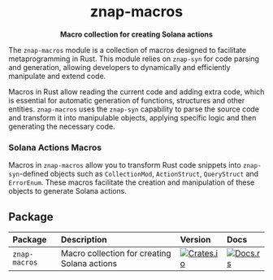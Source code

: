 <div align="center">
  <h1>znap-macros</h1>

  <p>
    <strong>Macro collection for creating Solana actions</strong>
  </p>
</div>

The `znap-macros` module is a collection of macros designed to facilitate metaprogramming in Rust. This module relies on `znap-syn` for code parsing and generation, allowing developers to dynamically and efficiently manipulate and extend code.

Macros in Rust allow reading the current code and adding extra code, which is essential for automatic generation of functions, structures and other entities. `znap-macros` uses the `znap-syn` capability to parse the source code and transform it into manipulable objects, applying specific logic and then generating the necessary code.

### Solana Actions Macros

Macros in `znap-macros` allow you to transform Rust code snippets into `znap-syn`-defined objects such as `CollectionMod`, `ActionStruct`, `QueryStruct` and `ErrorEnum`. These macros facilitate the creation and manipulation of these objects to generate Solana actions.

## Package

| Package                 | Description                                              | Version                                                                                                                          | Docs                                                                                                            |
| :---------------------- | :------------------------------------------------------- | :------------------------------------------------------------------------------------------------------------------------------- | :-------------------------------------------------------------------------------------------------------------- |
| `znap-macros`           | Macro collection for creating Solana actions           | [![Crates.io](https://img.shields.io/crates/v/znap-macros?color=blue)](https://crates.io/crates/znap-macros)                     | [![Docs.rs](https://docs.rs/anchor-lang/badge.svg)](https://docs.rs/znap-macros/latest/znap_macros/)                                |